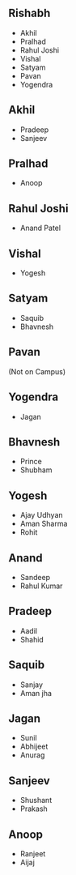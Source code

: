 ## Rishabh
- Akhil
- Pralhad
- Rahul Joshi
- Vishal
- Satyam
- Pavan
- Yogendra

## Akhil
- Pradeep
- Sanjeev

## Pralhad
- Anoop

## Rahul Joshi
- Anand Patel

## Vishal
- Yogesh

## Satyam
- Saquib
- Bhavnesh

## Pavan
(Not on Campus)

## Yogendra
- Jagan

## Bhavnesh
- Prince
- Shubham

## Yogesh
- Ajay Udhyan
- Aman Sharma
- Rohit

## Anand
- Sandeep
- Rahul Kumar

## Pradeep
- Aadil
- Shahid

## Saquib
- Sanjay
- Aman jha 	

## Jagan
- Sunil
- Abhijeet
- Anurag

## Sanjeev
- Shushant
- Prakash

## Anoop
- Ranjeet
- Aijaj
